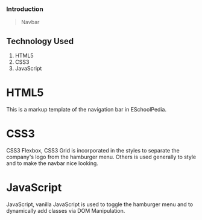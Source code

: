 ### Introduction

> Navbar

## Technology Used

1. HTML5
2. CSS3
3. JavaScript

# HTML5

This is a markup template of the navigation bar in ESchoolPedia.

# CSS3

CSS3 Flexbox, CSS3 Grid is incorporated in the styles to separate the company's logo from the hamburger menu. Others is used generally to style and to make the navbar nice looking.

# JavaScript

JavaScript, vanilla JavaScript is used to toggle the hamburger menu and to dynamically add classes via DOM Manipulation.
